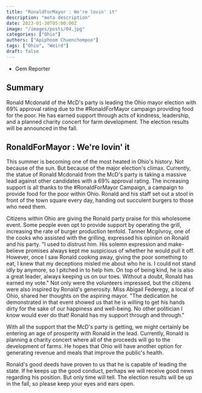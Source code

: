 ```yaml
---
title: "RonaldForMayor : We're lovin' it"
description: "meta description"
date: 2023-01-30T05:00:00Z
image: "/images/posts/04.jpg"
categories: ["Ohio"]
authors: ["Apiphoom Chuenchompoo"]
tags: ["Ohio", "Weird"]
draft: false
---
```

- Gem Reporter

## Summary

Ronald Mcdonald of the McD's party is leading the Ohio mayor election with 69% approval rating due to the #RonaldForMayor campaign providing food for the poor. He has earned support through acts of kindness, leadership, and a planned charity concert for farm development. The election results will be announced in the fall.

## RonaldForMayor : We're lovin' it

This summer is becoming one of the most heated in Ohio's history. Not because of the sun. But because of the major election's climax. Currently, the statue of Ronald Mcdonald from the McD's party is taking a massive lead against other candidates with a 69% approval rating. The increasing support is all thanks to the #RonaldForMayor Campaign, a campaign to provide food for the poor within Ohio. Ronald and his staff set out a stool in front of the town square every day, handing out succulent burgers to those who need them.

Citizens within Ohio are giving the Ronald party praise for this wholesome event. Some people even opt to provide support by operating the grill, increasing the rate of burger production tenfold. Tanner Mcgilvroy, one of the cooks who assisted with the grilling, expressed his opinion on Ronald and his party. "I used to distrust him. His solemn expression and make-believe promises always kept me suspicious of whether he would pull it off. However, once I saw Ronald cooking away, giving the poor something to eat, I knew that my deceptions misled me about who he is. I could not stand idly by anymore, so I pitched in to help him. On top of being kind, he is also a great leader, always keeping us on our toes. Without a doubt, Ronald has earned my vote." Not only were the volunteers impressed, but the citizens were also inspired by Ronald's generosity. Miss Abigail Federegy, a local of Ohio, shared her thoughts on the aspiring mayor. "The dedication he demonstrated in that event showed us that he is willing to get his hands dirty for the sake of our happiness and well-being. No other politician I know would ever do that! Ronald has my support through and through."

With all the support that the McD's party is getting, we might certainly be entering an age of prosperity with Ronald in the lead. Currently, Ronald is planning a charity concert where all of the proceeds will go to the development of farms. He hopes that Ohio will have another option for generating revenue and meals that improve the public's health.

Ronald's good deeds have proven to us that he is capable of leading the state. If he keeps up the good conduct, perhaps we will receive good news regarding his position. But only time will tell. The election results will be up in the fall, so please keep your eyes and ears open. 